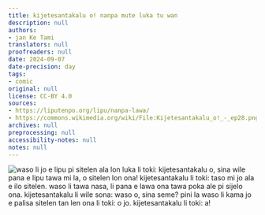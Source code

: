 ```yaml
---
title: kijetesantakalu o! nanpa mute luka tu wan
description: null
authors:
- jan Ke Tami
translators: null
proofreaders: null
date: 2024-09-07
date-precision: day
tags:
- comic
original: null
license: CC-BY 4.0
sources:
- https://liputenpo.org/lipu/nanpa-lawa/
- https://commons.wikimedia.org/wiki/File:Kijetesantakalu_o!_-_ep28.png
archives: null
preprocessing: null
accessibility-notes: null
notes: null
---
```


![waso li jo e lipu pi sitelen ala lon luka li toki: kijetesantakalu o, sina wile pana e lipu tawa mi la, o sitelen lon ona! kijetesantakalu li toki: taso mi jo ala e ilo sitelen. waso li tawa nasa, li pana e lawa ona tawa poka ale pi sijelo ona. kijetesantakalu li wile sona: waso o, sina seme? pini la waso li kama jo e palisa sitelen tan len ona li toki: o jo. kijetesantakalu li toki: a!](https://upload.wikimedia.org/wikipedia/commons/1/13/Kijetesantakalu_o%21_-_ep28.png)